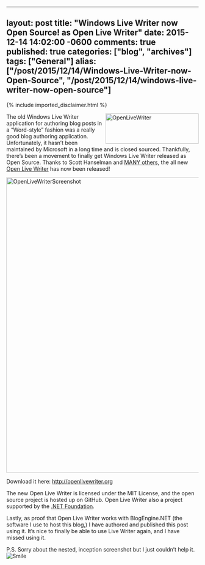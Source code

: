   ---
  layout: post
  title: "Windows Live Writer now Open Source! as Open Live Writer"
  date: 2015-12-14 14:02:00 -0600
  comments: true
  published: true
  categories: ["blog", "archives"]
  tags: ["General"]
  alias: ["/post/2015/12/14/Windows-Live-Writer-now-Open-Source", "/post/2015/12/14/windows-live-writer-now-open-source"]
  ---
<!-- more -->
{% include imported_disclaimer.html %}
<p><a href="http://pietschsoft.com/image.axd?picture=OpenLiveWriter.png"><img title="OpenLiveWriter" style="border-top: 0px; border-right: 0px; background-image: none; border-bottom: 0px; float: right; padding-top: 0px; padding-left: 0px; border-left: 0px; display: inline; padding-right: 0px" border="0" alt="OpenLiveWriter" src="http://pietschsoft.com/image.axd?picture=OpenLiveWriter_thumb.png" width="244" align="right" height="79"></a>The old Windows Live Writer application for authoring blog posts in a “Word-style” fashion was a really good blog authoring application. Unfortunately, it hasn’t been maintained by Microsoft in a long time and is closed sourced. Thankfully, there’s been a movement to finally get Windows Live Writer released as Open Source. Thanks to Scott Hanselman and <a href="http://openlivewriter.org/" target="_blank">MANY others</a>, the all new <a href="http://openlivewriter.org/" target="_blank">Open Live Writer</a> has now been released!</p> <p><a href="http://pietschsoft.com/image.axd?picture=OpenLiveWriterScreenshot.png"><img title="OpenLiveWriterScreenshot" style="border-top: 0px; border-right: 0px; background-image: none; border-bottom: 0px; float: none; padding-top: 0px; padding-left: 0px; margin-left: auto; border-left: 0px; display: block; padding-right: 0px; margin-right: auto" border="0" alt="OpenLiveWriterScreenshot" src="http://pietschsoft.com/image.axd?picture=OpenLiveWriterScreenshot_thumb.png" width="745" height="772"></a></p> <p>Download it here: <a href="http://openlivewriter.org" target="_blank">http://openlivewriter.org</a></p> <p>The new Open Live Writer is licensed under the MIT License, and the open source project is hosted up on GitHub. Open Live Writer also a project supported by the <a href="http://www.dotnetfoundation.org/projects" target="_blank">.NET Foundation</a>.</p> <p>Lastly, as proof that Open Live Writer works with BlogEngine.NET (the software I use to host this blog,) I have authored and published this post using it. It’s nice to finally be able to use Live Writer again, and I have missed using it.</p> <p>P.S. Sorry about the nested, inception screenshot but I just couldn’t help it. <img class="wlEmoticon wlEmoticon-smile" style="border-top-style: none; border-left-style: none; border-bottom-style: none; border-right-style: none" alt="Smile" src="http://pietschsoft.com/image.axd?picture=wlEmoticon-smile.png"></p>
